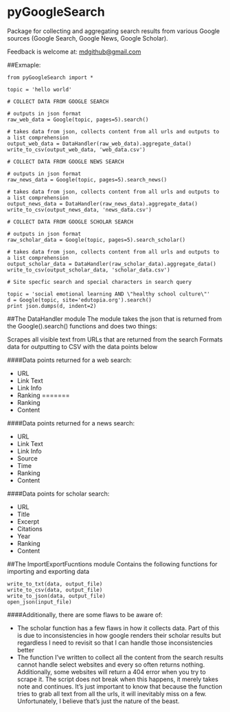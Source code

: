 # pyGoogleSearch
Package for collecting and aggregating search results from various Google sources (Google Search, Google News, Google Scholar).

Feedback is welcome at: mdgithub@gmail.com

##Exmaple:
```
from pyGoogleSearch import *

topic = 'hello world'

# COLLECT DATA FROM GOOGLE SEARCH

# outputs in json format
raw_web_data = Google(topic, pages=5).search()

# takes data from json, collects content from all urls and outputs to a list comprehension
output_web_data = DataHandler(raw_web_data).aggregate_data()
write_to_csv(output_web_data, 'web_data.csv')

# COLLECT DATA FROM GOOGLE NEWS SEARCH

# outputs in json format
raw_news_data = Google(topic, pages=5).search_news()

# takes data from json, collects content from all urls and outputs to a list comprehension
output_news_data = DataHandler(raw_news_data).aggregate_data()
write_to_csv(output_news_data, 'news_data.csv')

# COLLECT DATA FROM GOOGLE SCHOLAR SEARCH

# outputs in json format
raw_scholar_data = Google(topic, pages=5).search_scholar()

# takes data from json, collects content from all urls and outputs to a list comprehension
output_scholar_data = DataHandler(raw_scholar_data).aggregate_data()
write_to_csv(output_scholar_data, 'scholar_data.csv')

# Site specfic search and special characters in search query

topic = 'social emotional learning AND \"healthy school culture\"'
d = Google(topic, site='edutopia.org').search()
print json.dumps(d, indent=2)
```

##The DataHandler module
The module takes the json that is returned from the Google().search() functions and does two things:

Scrapes all visible text from URLs that are returned from the search
Formats data for outputting to CSV with the data points below


####Data points returned for a web search:

* URL
* Link Text
* Link Info
* Ranking
=======
* Ranking 
* Content

####Data points returned for a news search:

* URL
* Link Text
* Link Info
* Source
* Time
* Ranking
* Content

####Data points for scholar search:

* URL
* Title
* Excerpt
* Citations
* Year
* Ranking
* Content


##The ImportExportFucntions module
Contains the following functions for importing and exporting data
```
write_to_txt(data, output_file)
write_to_csv(data, output_file)
write_to_json(data, output_file)
open_json(input_file)
```

####Additionally, there are some flaws to be aware of: 

* The scholar function has a few flaws in how it collects data. Part of this is due to inconsistencies in how google renders their scholar results but regardless I need to revisit so that I can handle those inconsistencies better
* The function I’ve written to collect all the content from the search results cannot handle select websites and every so often returns nothing. Additionally, some websites will return a 404 error when you try to scrape it. The script does not break when this happens, it merely takes note and continues. It’s just important to know that because the function tries to grab all text from all the urls, it will inevitably miss on a few. Unfortunately, I believe that’s just the nature of the beast.

